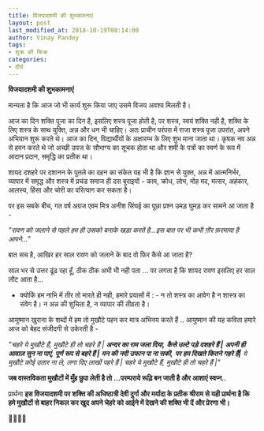 ```yaml
---
title: विजयादशमी की शुभकामनाएं
layout: post
last_modified_at: 2018-10-19T08:14:00
author: Vinay Pandey
tags:
- शुक्र की फिक्र
categories:
- दीर्घ
---
```

**विजयादशमी की शुभकामनाएं**

मान्यता है कि आज जो भी कार्य शुरू किया जाए उसमे विजय अवश्य मिलती है। 

आज का दिन शक्ति पूजा का दिन है, इसलिए शस्त्र पूजा होती है, पर शस्त्र, स्वयं शक्ति नही है, शक्ति के लिए शस्त्र के साथ युक्ति, अन्न और धन भी चाहिए। अतः प्राचीन परंपरा में राजा शस्त्र पूजा उपरांत, अपने अभियान शुरू करते थे। आज का दिन, विद्यार्थीयों के अक्षारम्भ के लिए  शुभ माना जाता था। कृषक नव अन्न से हवन करते थे जो अच्छी उपज के सौभाग्य का सूचक होता था और शमी के पत्रों का स्वर्ण के रूप में आदान प्रदान, समृद्धि का प्रतीक था। 

शायद दशहरे पर दशानन के पुतले का दहन का संकेत यह भी है कि ज्ञान से युक्त, अन्न में आत्मनिर्भर, व्यापार में समृद्ध और शस्त्र में प्रचंड समाज ही दस बुराइयों -  काम, क्रोध, लोभ, मोह मद, मत्सर, अहंकार, आलस्य, हिंसा और चोरी का परित्याग कर सकता है। 

पर इस सबके बीच, गत वर्ष अग्रज एवम मित्र अनीश सिंघई का पूछा प्रश्न उमड़ घुमड़ कर सामने आ जाता है -  

*"रावण को जलाने से पहले हम ही उसको बनाके खड़ा करतें है...इस बात पर भी कभी ग़ौर फ़रमाया है आपने..."*

बात सच है, आखिर हर साल रावण को जलाने के बाद वो फिर कैसे आ जाता है? 

साल भर से उत्तर ढूंढ  रहा हूँ, ठीक ठीक अभी भी नही पता ... पर लगता है कि शायद रावण इसलिए हर साल लौट आता है...
- क्योकिं हम नाभि में तीर तो मारते ही नही, 
हमारे प्रयासों में : -
न तो शस्त्र का आवेग है 
न शास्त्र का संवेग है।
न अन्न की शुचिता है,
न व्यापार की तीव्रता है।

आयुष्मान खुराना के शब्दों में हम तो मुखौटे पहन कर मात्र अभिनय करते हैं .. आयुष्मान की यह कविता हमारे आज को बेहद संजीदगी से उकेरती है -

*"चहरे ये मुखौटे हैं,*
*मुखौटे ही तो चहरे हैं |*
***अन्दर का राम जला दिया,*** 
***कैसे उल्टे पड़े दशहरे हैं |***
***अपनी ही आवाज़ सुन ना पाएं,***
***पूर्ण रूप से बहरे हैं |***
***मन की नदी उफान पा ना सकी,***
***पर हम दिखते कितने गहरे हैं|***
*ये मुखौटे कोई उतार ना ले,* 
*लगा दिए लाखों पहरे हैं |*
*चहरे ये मुखौटे हैं,* 
*मुखौटे ही तो चहरे हैं |"*

 **जब वास्तविकता मुखौटों में मुँह छुपा लेती है तो ...परम्पराये रूढ़ि बन जाती है और आशाएं स्वप्न..**

प्रार्थना
**इस विजयादशमी पर शक्ति की अधिष्ठात्री देवी दुर्गा और मर्यादा के प्रतीक श्रीराम से यही प्रार्थना है कि हमे मुखौटों से बाहर निकल कर खुद अपने चेहरे को आईने में देखने की शक्ति भी दें और प्रेरणा भी।**

🙏🌷🌷🙏


